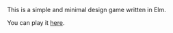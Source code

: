 This is a simple and minimal design game written in Elm.

You can play it [here](https://lnguyen46.github.io/elm-stackup/).

